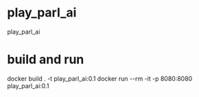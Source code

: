 # play_parl_ai
play_parl_ai

# build and run
docker build . -t play_parl_ai:0.1
docker run --rm -it -p 8080:8080 play_parl_ai:0.1
